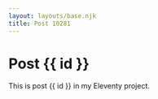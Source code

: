 ```yaml
---
layout: layouts/base.njk
title: Post 10281
---
```


# Post {{ id }}

This is post {{ id }} in my Eleventy project.
